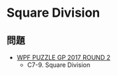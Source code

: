 # Square Division

## 問題
- [WPF PUZZLE GP 2017 ROUND 2](../questions/wpfpgp2017_2.md)
	- C7-9. Square Division
